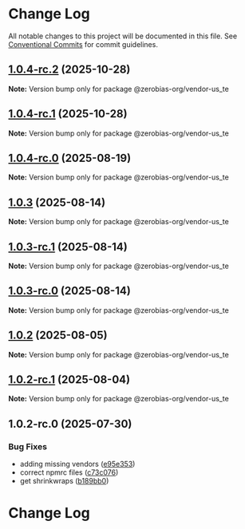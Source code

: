 # Change Log

All notable changes to this project will be documented in this file.
See [Conventional Commits](https://conventionalcommits.org) for commit guidelines.

## [1.0.4-rc.2](https://github.com/zerobias-org/vendor/compare/@zerobias-org/vendor-us_te@1.0.4-rc.1...@zerobias-org/vendor-us_te@1.0.4-rc.2) (2025-10-28)

**Note:** Version bump only for package @zerobias-org/vendor-us_te





## [1.0.4-rc.1](https://github.com/zerobias-org/vendor/compare/@zerobias-org/vendor-us_te@1.0.3...@zerobias-org/vendor-us_te@1.0.4-rc.1) (2025-10-28)

**Note:** Version bump only for package @zerobias-org/vendor-us_te





## [1.0.4-rc.0](https://github.com/zerobias-org/vendor/compare/@zerobias-org/vendor-us_te@1.0.3...@zerobias-org/vendor-us_te@1.0.4-rc.0) (2025-08-19)

**Note:** Version bump only for package @zerobias-org/vendor-us_te





## [1.0.3](https://github.com/zerobias-org/vendor/compare/@zerobias-org/vendor-us_te@1.0.2...@zerobias-org/vendor-us_te@1.0.3) (2025-08-14)

**Note:** Version bump only for package @zerobias-org/vendor-us_te





## [1.0.3-rc.1](https://github.com/zerobias-org/vendor/compare/@zerobias-org/vendor-us_te@1.0.2...@zerobias-org/vendor-us_te@1.0.3-rc.1) (2025-08-14)

**Note:** Version bump only for package @zerobias-org/vendor-us_te





## [1.0.3-rc.0](https://github.com/zerobias-org/vendor/compare/@zerobias-org/vendor-us_te@1.0.2...@zerobias-org/vendor-us_te@1.0.3-rc.0) (2025-08-14)

**Note:** Version bump only for package @zerobias-org/vendor-us_te





## [1.0.2](https://github.com/zerobias-org/vendor/compare/@zerobias-org/vendor-us_te@1.0.2-rc.1...@zerobias-org/vendor-us_te@1.0.2) (2025-08-05)

**Note:** Version bump only for package @zerobias-org/vendor-us_te





## [1.0.2-rc.1](https://github.com/zerobias-org/vendor/compare/@zerobias-org/vendor-us_te@1.0.2-rc.0...@zerobias-org/vendor-us_te@1.0.2-rc.1) (2025-08-04)

**Note:** Version bump only for package @zerobias-org/vendor-us_te





## 1.0.2-rc.0 (2025-07-30)


### Bug Fixes

* adding missing vendors ([e95e353](https://github.com/zerobias-org/vendor/commit/e95e35309a1812973f4536f535eee460edc5414c))
* correct npmrc files ([c73c076](https://github.com/zerobias-org/vendor/commit/c73c0761e1e567cc0c2f0f8179725016d11caf8c))
* get shrinkwraps ([b189bb0](https://github.com/zerobias-org/vendor/commit/b189bb0cf53ad66427530ccc0eab7824527942d3))





# Change Log
